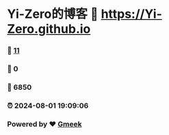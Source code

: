 # Yi-Zero的博客 :link: https://Yi-Zero.github.io 
### :page_facing_up: [11](https://Yi-Zero.github.io/tag.html) 
### :speech_balloon: 0 
### :hibiscus: 6850 
### :alarm_clock: 2024-08-01 19:09:06 
### Powered by :heart: [Gmeek](https://github.com/Meekdai/Gmeek)
